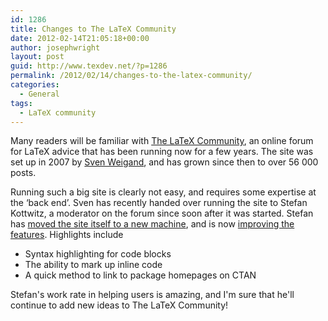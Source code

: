 ```yaml
---
id: 1286
title: Changes to The LaTeX Community
date: 2012-02-14T21:05:18+00:00
author: josephwright
layout: post
guid: http://www.texdev.net/?p=1286
permalink: /2012/02/14/changes-to-the-latex-community/
categories:
  - General
tags:
  - LaTeX community
---
```

Many readers will be familiar with [The LaTeX Community](http://www.latex-community.org/), an online forum for LaTeX advice that has been running now for a few years. The site was set up in 2007 by [Sven Weigand](http://www.sven-wiegand.de/), and has grown since then to over 56 000 posts.

Running such a big site is clearly not easy, and requires some expertise at the ‘back end’. Sven has recently handed over running the site to Stefan Kottwitz, a moderator on the forum since soon after it was started. Stefan has [moved the site itself to a new machine](http://latex-community.org/index.php?option=com_content&amp;view=article&amp;id=418:latex-communityorg-moves-to-a-new-server&amp;catid=43:news-latex-community&amp;Itemid=111), and is now [improving the features](http://latex-community.org/index.php?option=com_content&amp;view=article&amp;id=420:new-maintainer&amp;catid=43:news-latex-community&amp;Itemid=111). Highlights include

- Syntax highlighting for code blocks
- The ability to mark up inline code
- A quick method to link to package homepages on CTAN

Stefan's work rate in helping users is amazing, and I'm sure that he'll continue to add new ideas to The LaTeX Community!
